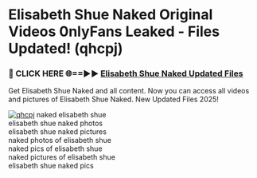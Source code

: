 # Elisabeth Shue Naked Original Videos 0nlyFans Leaked - Files Updated! (qhcpj)

<h3>🔴 CLICK HERE 🌐==►► <a href="https://tinyurl.com/up5wt9bj" rel="nofollow">Elisabeth Shue Naked Updated Files</a></h3>

Get Elisabeth Shue Naked and all content. Now you can access all videos and pictures of Elisabeth Shue Naked. New Updated Files 2025!

[![qhcpj](https://i.imgur.com/ABiUzMV.gif)](https://tinyurl.com/up5wt9bj)
naked elisabeth shue<br>
elisabeth shue naked photos<br>
elisabeth shue naked pictures<br>
naked photos of elisabeth shue<br>
naked pics of elisabeth shue<br>
naked pictures of elisabeth shue<br>
elisabeth shue naked pics